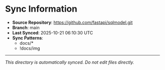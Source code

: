 # Sync Information

- **Source Repository**: https://github.com/fastapi/sqlmodel.git
- **Branch**: main
- **Last Synced**: 2025-10-21 06:10:30 UTC
- **Sync Patterns**:
  - docs/*
  - !docs/img

---
*This directory is automatically synced. Do not edit files directly.*
